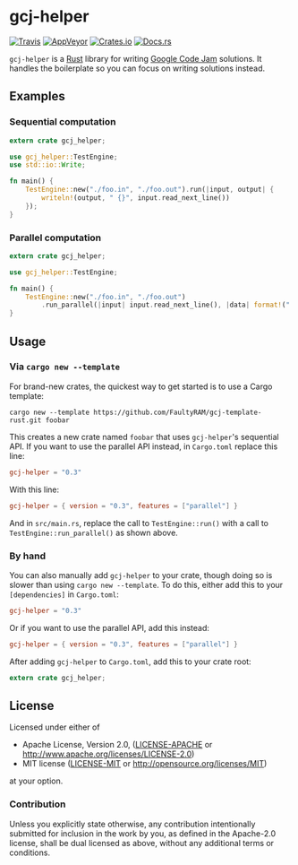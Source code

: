 # gcj-helper

[![Travis](https://img.shields.io/travis/FaultyRAM/gcj-helper-rs.svg)][1]
[![AppVeyor](https://img.shields.io/appveyor/ci/FaultyRAM/gcj-helper-rs.svg)][2]
[![Crates.io](https://img.shields.io/crates/v/gcj-helper.svg)][3]
[![Docs.rs](https://docs.rs/gcj-helper/badge.svg)][4]

`gcj-helper` is a [Rust][5] library for writing [Google Code Jam][6] solutions. It handles the
boilerplate so you can focus on writing solutions instead.

## Examples

### Sequential computation

```rust
extern crate gcj_helper;

use gcj_helper::TestEngine;
use std::io::Write;

fn main() {
    TestEngine::new("./foo.in", "./foo.out").run(|input, output| {
        writeln!(output, " {}", input.read_next_line())
    });
}
```

### Parallel computation

```rust
extern crate gcj_helper;

use gcj_helper::TestEngine;

fn main() {
    TestEngine::new("./foo.in", "./foo.out")
        .run_parallel(|input| input.read_next_line(), |data| format!(" {}\n", data));
}
```

## Usage

### Via `cargo new --template`

For brand-new crates, the quickest way to get started is to use a Cargo template:

```text
cargo new --template https://github.com/FaultyRAM/gcj-template-rust.git foobar
```

This creates a new crate named `foobar` that uses `gcj-helper`'s sequential API. If you want to use
the parallel API instead, in `Cargo.toml` replace this line:

```toml
gcj-helper = "0.3"
```

With this line:

```toml
gcj-helper = { version = "0.3", features = ["parallel"] }
```

And in `src/main.rs`, replace the call to `TestEngine::run()` with a call to
`TestEngine::run_parallel()` as shown above.

### By hand

You can also manually add `gcj-helper` to your crate, though doing so is slower than using
`cargo new --template`. To do this, either add this to your `[dependencies]` in `Cargo.toml`:

```toml
gcj-helper = "0.3"
```

Or if you want to use the parallel API, add this instead:

```toml
gcj-helper = { version = "0.3", features = ["parallel"] }
```

After adding `gcj-helper` to `Cargo.toml`, add this to your crate root:

```rust
extern crate gcj_helper;
```

## License

Licensed under either of

 * Apache License, Version 2.0, ([LICENSE-APACHE](LICENSE-APACHE) or
   http://www.apache.org/licenses/LICENSE-2.0)
 * MIT license ([LICENSE-MIT](LICENSE-MIT) or http://opensource.org/licenses/MIT)

at your option.

### Contribution

Unless you explicitly state otherwise, any contribution intentionally
submitted for inclusion in the work by you, as defined in the Apache-2.0
license, shall be dual licensed as above, without any additional terms or
conditions.

[1]: https://travis-ci.org/FaultyRAM/gcj-helper-rs
[2]: https://ci.appveyor.com/project/FaultyRAM/gcj-helper-rs
[3]: https://crates.io/crates/gcj-helper
[4]: https://docs.rs/gcj-helper
[5]: https://www.rust-lang.org
[6]: https://code.google.com/codejam/
